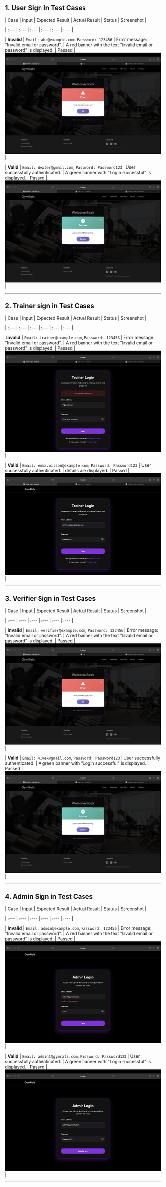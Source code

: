 ## 1. User Sign In Test Cases 



 | Case | Input | Expected Result | Actual Result | Status | Screenshot | 

 | :--- | :--- | :--- | :--- | :--- | :--- | 

 | **Invalid** | `Email: abc@example.com`, `Password: 123456` | Error message: "Invalid email or password". | A red banner with the text "Invalid email or password" is displayed. | Passed | ![Invalid Signin Case](test_plan/user_login_error.png) | 

 | **Valid** | `Email: dexter@gmail.com`, `Password: Password123` | User successfully authenticated. | A green banner with "Login successful" is displayed. | Passed | ![Valid Signin Case](test_plan/user_login_correct.png) | 



 --- 



 ## 2. Trainer sign in Test Cases 



 | Case | Input | Expected Result | Actual Result | Status | Screenshot | 

 | :--- | :--- | :--- | :--- | :--- | :--- | 

  **Invalid** | `Email: trainer@example.com`, `Password: 123456` | Error message: "Invalid email or password". | A red banner with the text "Invalid email or password" is displayed. | Passed | ![Invalid Signin Case](test_plan/trainer_login_error.png) | 

 | **Valid** | `Email: emma.wilson@example.com`, `Password: Password123` | User successfully authenticated. | details are displayed. | Passed | ![Valid Signin Case](test_plan/trainer_login_correct.png) | 

 --- 



 ## 3. Verifier Sign in Test Cases 



 | Case | Input | Expected Result | Actual Result | Status | Screenshot | 

 | :--- | :--- | :--- | :--- | :--- | :--- | 

 | **Invalid** | `Email: verifier@example.com`, `Password: 123456` | Error message: "Invalid email or password". | A red banner with the text "Invalid email or password" is displayed. | Passed | ![Invalid Signin Case](test_plan/user_login_error.png) | 

 | **Valid** | `Email: vivek@gmail.com`, `Password: Password123` | User successfully authenticated. | A green banner with "Login successful" is displayed. | Passed | ![Valid Signin Case](test_plan/user_login_correct.png) | 



 --- 



 ## 4. Admin Sign in Test Cases 



 | Case | Input | Expected Result | Actual Result | Status | Screenshot | 

 | :--- | :--- | :--- | :--- | :--- | :--- | 

 | **Invalid** | `Email: admin@example.com`, `Password: 123456` | Error message: "Invalid email or password". | A red banner with the text "Invalid email or password" is displayed. | Passed | ![Invalid Signin Case](test_plan/admin_login_error.png) | 

 | **Valid** | `Email: admin1@gymrats.com`, `Password: Password123` | User successfully authenticated. | A green banner with "Login successful" is displayed. | Passed | ![Valid Signin Case](test_plan/admin_login_correct.png) | 

 ---

